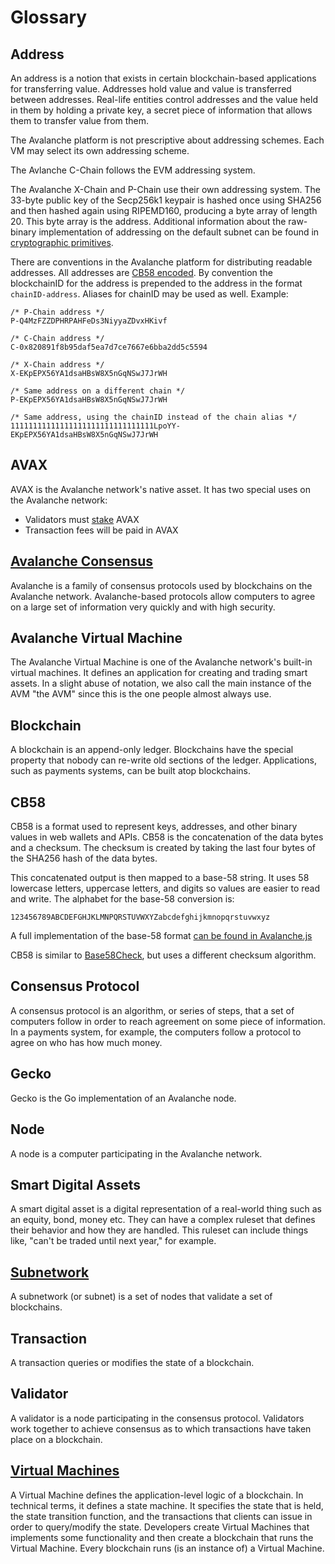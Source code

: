 # Glossary

## Address

An address is a notion that exists in certain blockchain-based applications for transferring value. 
Addresses hold value and value is transferred between addresses. Real-life entities control addresses 
and the value held in them by holding a private key, a secret piece of information that allows them 
to transfer value from them.

The Avalanche platform is not prescriptive about addressing schemes. Each VM may select its own addressing scheme. 

The Avlanche C-Chain follows the EVM addressing system. 

The Avalanche X-Chain and P-Chain use their own addressing system. The 33-byte public key of the Secp256k1 keypair is hashed once using SHA256 and then hashed again using RIPEMD160, producing a byte array of length 20. This byte array is the address. Additional information about the raw-binary implementation of addressing on the default subnet can be found in [cryptographic primitives](../cryptographic-primitives/#secp256k1-addresses). 

There are conventions in the Avalanche platform for distributing readable addresses. All addresses are [CB58 encoded](#cb58). By convention the blockchainID for the address is prepended to the address in the format `chainID-address`. Aliases for chainID may be used as well. Example:

```
/* P-Chain address */
P-Q4MzFZZDPHRPAHFeDs3NiyyaZDvxHKivf

/* C-Chain address */
C-0x820891f8b95daf5ea7d7ce7667e6bba2dd5c5594

/* X-Chain address */
X-EKpEPX56YA1dsaHBsW8X5nGqNSwJ7JrWH

/* Same address on a different chain */
P-EKpEPX56YA1dsaHBsW8X5nGqNSwJ7JrWH

/* Same address, using the chainID instead of the chain alias */
11111111111111111111111111111111LpoYY-EKpEPX56YA1dsaHBsW8X5nGqNSwJ7JrWH
```

## AVAX

AVAX is the Avalanche network's native asset. It has two special uses on the Avalanche network:

* Validators must [stake](../core-concepts/overview.md#what-is-staking) AVAX
* Transaction fees will be paid in AVAX

## [Avalanche Consensus](../core-concepts/overview.md#what-is-avalanche)

Avalanche is a family of consensus protocols used by blockchains on the Avalanche network.
Avalanche-based protocols allow computers to agree on a large set of information very quickly and with high security.

## Avalanche Virtual Machine

The Avalanche Virtual Machine is one of the Avalanche network's built-in virtual machines. 
It defines an application for creating and trading smart assets.
In a slight abuse of notation, we also call the main instance of the AVM 
"the AVM" since this is the one people almost always use.

## Blockchain

A blockchain is an append-only ledger. Blockchains have the special property that nobody can re-write old sections of the ledger. 
Applications, such as payments systems, can be built atop blockchains. 

## CB58

CB58 is a format used to represent keys, addresses, and other binary values in web wallets and APIs. CB58 is the concatenation of the data bytes and a checksum. The checksum is created by taking the last four bytes of the SHA256 hash of the data bytes. 

This concatenated output is then mapped to a base-58 string. It uses 58 lowercase letters, uppercase letters, and digits so values are easier to read and write. The alphabet for the base-58 conversion is:

`123456789ABCDEFGHJKLMNPQRSTUVWXYZabcdefghijkmnopqrstuvwxyz`

A full implementation of the base-58 format [can be found in Avalanche.js](https://github.com/ava-labs/avalanche.js/blob/eabcc2f23091be98d3db9d6bc0655c6faa7a3c3e/src/utils/bintools.ts#L19)

CB58 is similar to [Base58Check], but uses a different checksum algorithm.

[Base58Check]: https://en.bitcoin.it/wiki/Base58Check_encoding

## Consensus Protocol

A consensus protocol is an algorithm, or series of steps, that a set of computers follow in order to reach agreement on some piece of information.
In a payments system, for example, the computers follow a protocol to agree on who has how much money.

## Gecko

Gecko is the Go implementation of an Avalanche node.

## Node

A node is a computer participating in the Avalanche network.

## Smart Digital Assets

A smart digital asset is a digital representation of a real-world thing such as an equity, bond, money etc.
They can have a complex ruleset that defines their behavior and how they are handled.
This ruleset can include things like, "can't be traded until next year," for example.

## [Subnetwork](../core-concepts/overview.md#what-are-subnets)

A subnetwork (or subnet) is a set of nodes that validate a set of blockchains.

## Transaction

A transaction queries or modifies the state of a blockchain.

## Validator

A validator is a node participating in the consensus protocol.
Validators work together to achieve consensus as to which transactions have taken place on a blockchain.

## [Virtual Machines](../core-concepts/overview.md#what-are-virtual-machines)

A Virtual Machine defines the application-level logic of a blockchain.
In technical terms, it defines a state machine.
It specifies the state that is held, the state transition function, and the transactions that clients can issue in order to query/modify the state.
Developers create Virtual Machines that implements some functionality and then create a blockchain that runs the Virtual Machine.
Every blockchain runs (is an instance of) a Virtual Machine.  